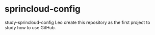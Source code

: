 # sprincloud-config
study-sprincloud-config
Leo create this repository as the first project to study how to use GitHub.
